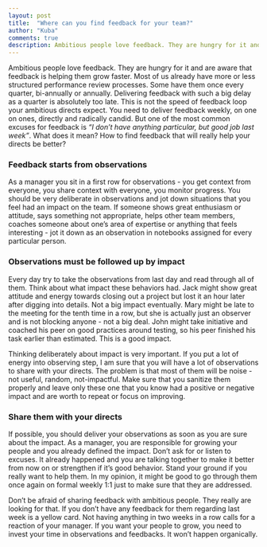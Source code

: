 ```yaml
---
layout: post
title:  "Where can you find feedback for your team?"
author: "Kuba"
comments: true
description: Ambitious people love feedback. They are hungry for it and are aware that feedback is helping them grow faster. How can you find feedback that will really help your directs be better?
---
```

Ambitious people love feedback. They are hungry for it and are aware that feedback is helping them grow faster. Most of us already have more or less structured performance review processes. Some have them once every quarter, bi-annually or annually. Delivering feedback with such a big delay as a quarter is absolutely too late. This is not the speed of feedback loop your ambitious directs expect. You need to deliver feedback weekly, on one on ones, directly and radically candid. But one of the most common excuses for feedback is *“I don’t have anything particular, but good job last week”*. What does it mean? How to find feedback that will really help your directs be better?

### Feedback starts from observations
As a manager you sit in a first row for observations - you get context from everyone, you share context with everyone, you monitor progress. You should be very deliberate in observations and jot down situations that you feel had an impact on the team. If someone shows great enthusiasm or attitude, says something not appropriate, helps other team members, coaches someone about one’s area of expertise or anything that feels interesting - jot it down as an observation in notebooks assigned for every particular person.

### Observations must be followed up by impact
Every day try to take the observations from last day and read through all of them. Think about what impact these behaviors had. Jack might show great attitude and energy towards closing out a project but lost it an hour later after digging into details. Not a big impact eventually. Mary might be late to the meeting for the tenth time in a row, but she is actually just an observer and is not blocking anyone - not a big deal. John might take initiative and coached his peer on good practices around testing, so his peer finished his task earlier than estimated. This is a good impact.

Thinking deliberately about impact is very important. If you put a lot of energy into observing step, I am sure that you will have a lot of observations to share with your directs. The problem is that most of them will be noise - not useful, random, not-impactful. Make sure that you sanitize them properly and leave only these one that you know had a positive or negative impact and are worth to repeat or focus on improving.

### Share them with your directs
If possible, you should deliver your observations as soon as you are sure about the impact. As a manager, you are responsible for growing your people and you already defined the impact. Don’t ask for or listen to excuses. It already happened and you are talking together to make it better from now on or strengthen if it’s good behavior. Stand your ground if you really want to help them. In my opinion, it might be good to go through them once again on formal weekly 1:1 just to make sure that they are addressed.

Don’t be afraid of sharing feedback with ambitious people. They really are looking for that. If you don’t have any feedback for them regarding last week is a yellow card. Not having anything in two weeks in a row calls for a reaction of your manager. If you want your people to grow, you need to invest your time in observations and feedbacks. It won’t happen organically.
